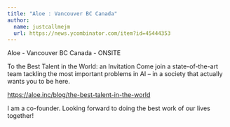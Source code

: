 ```yaml
---
title: "Aloe : Vancouver BC Canada"
author:
  name: justcallmejm
  url: https://news.ycombinator.com/item?id=45444353
---
```

Aloe - Vancouver BC Canada - ONSITE

To the Best Talent in the World: an Invitation
Come join a state-of-the-art team tackling the most important problems in AI – in a society that actually wants you to be here.

<a href="https:&#x2F;&#x2F;aloe.inc&#x2F;blog&#x2F;the-best-talent-in-the-world" rel="nofollow">https:&#x2F;&#x2F;aloe.inc&#x2F;blog&#x2F;the-best-talent-in-the-world</a>

I am a co-founder. Looking forward to doing the best work of our lives together!
<JobApplication />
